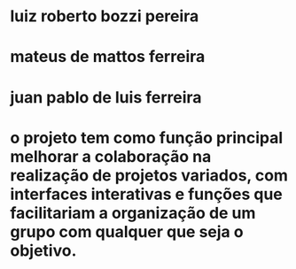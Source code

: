 # luiz roberto bozzi pereira
# mateus de mattos ferreira
# juan pablo de luis ferreira
# o projeto tem como função principal melhorar a colaboração na realização de projetos variados, com interfaces interativas e funções que facilitariam a organização de um grupo com qualquer que seja o objetivo. 
